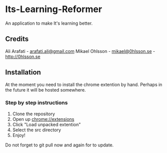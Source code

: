 # Its-Learning-Reformer
An application to make It's learning better.

## Credits
Ali Arafati - <arafati.ali@gmail.com>
Mikael Ohlsson - <mikael@0hlsson.se> - <http://0hlsson.se>

## Installation
At the moment you need to install the chrome extention by hand. Perhaps in the future it will be hosted somewhere.

### Step by step instructions 
1. Clone the repository 
1. Open up [chrome://extensions](chrome://extensions) 
1. Click "Load unpacked extention"
1. Select the src directory
1. Enjoy!

Do not forget to 
	git pull
now and again for to update.

